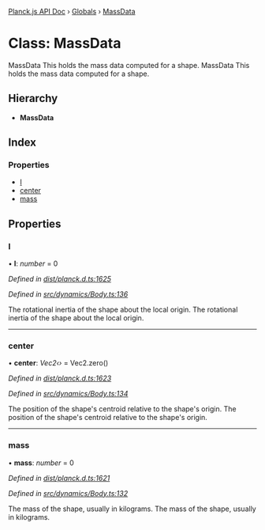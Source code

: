 [Planck.js API Doc](../README.md) › [Globals](../globals.md) › [MassData](massdata.md)

# Class: MassData

MassData This holds the mass data computed for a shape.
MassData This holds the mass data computed for a shape.

## Hierarchy

* **MassData**

## Index

### Properties

* [I](massdata.md#i)
* [center](massdata.md#center)
* [mass](massdata.md#mass)

## Properties

###  I

• **I**: *number* = 0

*Defined in [dist/planck.d.ts:1625](https://github.com/shakiba/planck.js/blob/7e469c4/dist/planck.d.ts#L1625)*

*Defined in [src/dynamics/Body.ts:136](https://github.com/shakiba/planck.js/blob/7e469c4/src/dynamics/Body.ts#L136)*

The rotational inertia of the shape about the local origin.
The rotational inertia of the shape about the local origin.

___

###  center

• **center**: *Vec2‹›* = Vec2.zero()

*Defined in [dist/planck.d.ts:1623](https://github.com/shakiba/planck.js/blob/7e469c4/dist/planck.d.ts#L1623)*

*Defined in [src/dynamics/Body.ts:134](https://github.com/shakiba/planck.js/blob/7e469c4/src/dynamics/Body.ts#L134)*

The position of the shape's centroid relative to the shape's origin.
The position of the shape's centroid relative to the shape's origin.

___

###  mass

• **mass**: *number* = 0

*Defined in [dist/planck.d.ts:1621](https://github.com/shakiba/planck.js/blob/7e469c4/dist/planck.d.ts#L1621)*

*Defined in [src/dynamics/Body.ts:132](https://github.com/shakiba/planck.js/blob/7e469c4/src/dynamics/Body.ts#L132)*

The mass of the shape, usually in kilograms.
The mass of the shape, usually in kilograms.
